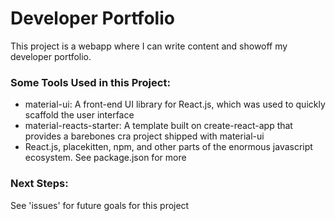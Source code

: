 # Developer Portfolio  

This project is a webapp where I can write content and showoff my developer portfolio.  

### Some Tools Used in this Project:  
- material-ui: A front-end UI library for React.js, which was used to quickly scaffold the user interface  
- material-reacts-starter: A template built on create-react-app that provides a barebones cra project shipped with material-ui  
- React.js, placekitten, npm, and other parts of the enormous javascript ecosystem. See package.json for more  

### Next Steps:  
See 'issues' for future goals for this project  